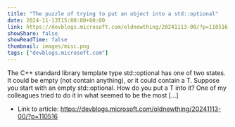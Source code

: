 ```yaml
---
title: "The puzzle of trying to put an object into a std::optional"
date: 2024-11-13T15:00:00+00:00
link: https://devblogs.microsoft.com/oldnewthing/20241113-00/?p=110516
showShare: false
showReadTime: false
thumbnail: images/misc.png
tags: ["devblogs.microsoft.com"]
---
```

The C++ standard library template type std::optional<T> has one of two states. It could be empty (not contain anything), or it could contain a T. Suppose you start with an empty std::optional<T>. How do you put a T into it? One of my colleagues tried to do it in what seemed to be the most […]

- Link to article: https://devblogs.microsoft.com/oldnewthing/20241113-00/?p=110516
